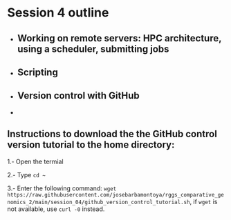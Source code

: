 # Session 4 outline

* ## Working on remote servers: HPC architecture, using a scheduler, submitting jobs
* ## Scripting
* ## Version control with GitHub
* 
## Instructions to download the the GitHub control version tutorial to the home directory:
1.- Open the termial
  
2.- Type `cd ~`
  
3.- Enter the following command: `wget https://raw.githubusercontent.com/josebarbamontoya/rggs_comparative_genomics_2/main/session_04/github_version_control_tutorial.sh`, if `wget` is not available, use `curl -0` instead.
